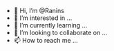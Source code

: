 - 👋 Hi, I’m @Ranins
- 👀 I’m interested in ...
- 🌱 I’m currently learning ...
- 💞️ I’m looking to collaborate on ...
- 📫 How to reach me ...

<!---
Ranins/Ranins is a ✨ special ✨ repository because its `README.md` (this file) appears on your GitHub profile.
You can click the Preview link to take a look at your changes.
--->

